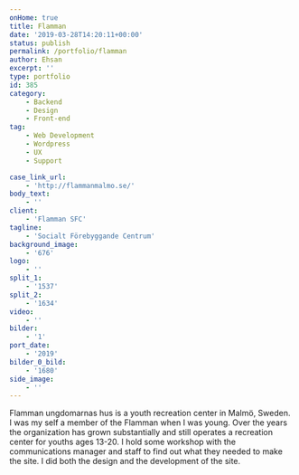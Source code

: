 ```yaml
---
onHome: true
title: Flamman
date: '2019-03-28T14:20:11+00:00'
status: publish
permalink: /portfolio/flamman
author: Ehsan
excerpt: ''
type: portfolio
id: 385
category:
    - Backend
    - Design
    - Front-end
tag:
    - Web Development
    - Wordpress
    - UX
    - Support

case_link_url:
    - 'http://flammanmalmo.se/'
body_text:
    - ''
client:
    - 'Flamman SFC'
tagline:
    - 'Socialt Förebyggande Centrum'
background_image:
    - '676'
logo:
    - ''
split_1:
    - '1537'
split_2:
    - '1634'
video:
    - ''
bilder:
    - '1'
port_date:
    - '2019'
bilder_0_bild:
    - '1680'
side_image:
    - ''
---
```

Flamman ungdomarnas hus is a youth recreation center in Malmö, Sweden. I was my self a member of the Flamman when I was young. Over the years the organization has grown substantially and still operates a recreation center for youths ages 13-20. I hold some workshop with the communications manager and staff to find out what they needed to make the site. I did both the design and the development of the site.